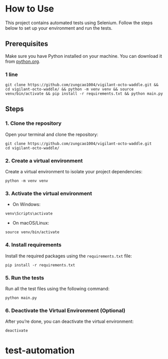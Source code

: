 # How to Use

This project contains automated tests using Selenium. Follow the steps below to set up your environment and run the tests.

## Prerequisites

Make sure you have Python installed on your machine. You can download it from [python.org](https://www.python.org/downloads/).

### 1 line
```
git clone https://github.com/zungcao1004/vigilant-octo-waddle.git && cd vigilant-octo-waddle/ && python -m venv venv && source venv/bin/activate && pip install -r requirements.txt && python main.py
```

## Steps

### 1. Clone the repository

Open your terminal and clone the repository:

```
git clone https://github.com/zungcao1004/vigilant-octo-waddle.git
cd vigilant-octo-waddle/
```

### 2. Create a virtual environment
Create a virtual environment to isolate your project dependencies:

```
python -m venv venv
```

### 3. Activate the virtual environment

* On Windows:
```
venv\Scripts\activate
```

* On macOS/Linux:
```
source venv/bin/activate
```

### 4. Install requirements

Install the required packages using the `requirements.txt` file:
```
pip install -r requirements.txt
```

### 5. Run the tests

Run all the test files using the following command:
```
python main.py
```

### 6. Deactivate the Virtual Environment (Optional)

After you’re done, you can deactivate the virtual environment:
```
deactivate
```
# test-automation
